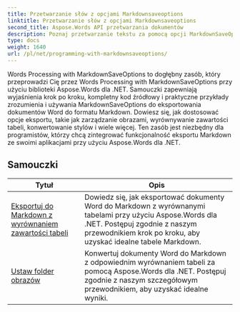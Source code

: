 ```yaml
---
title: Przetwarzanie słów z opcjami Markdownsaveoptions
linktitle: Przetwarzanie słów z opcjami Markdownsaveoptions
second_title: Aspose.Words API przetwarzania dokumentów
description: Poznaj przetwarzanie tekstu za pomocą opcji MarkdownSaveOptions w Aspose.Words dla platformy .NET. Szczegółowe samouczki z przykładowym kodem do zapisywania dokumentów Word w formacie Markdown.
type: docs
weight: 1640
url: /pl/net/programming-with-markdownsaveoptions/
---
```


Words Processing with MarkdownSaveOptions to dogłębny zasób, który przeprowadzi Cię przez Words Processing with MarkdownSaveOptions przy użyciu biblioteki Aspose.Words dla .NET. Samouczki zapewniają wyjaśnienia krok po kroku, kompletny kod źródłowy i praktyczne przykłady zrozumienia i używania MarkdownSaveOptions do eksportowania dokumentów Word do formatu Markdown. Dowiesz się, jak dostosować opcje eksportu, takie jak zarządzanie obrazami, wyrównywanie zawartości tabeli, konwertowanie stylów i wiele więcej. Ten zasób jest niezbędny dla programistów, którzy chcą zintegrować funkcjonalność eksportu Markdown ze swoimi aplikacjami przy użyciu Aspose.Words dla .NET.

 ## Samouczki
| Tytuł | Opis |
| --- | --- |
| [Eksportuj do Markdown z wyrównaniem zawartości tabeli](./export-into-markdown-with-table-content-alignment/) | Dowiedz się, jak eksportować dokumenty Word do Markdown z wyrównanymi tabelami przy użyciu Aspose.Words dla .NET. Postępuj zgodnie z naszym przewodnikiem krok po kroku, aby uzyskać idealne tabele Markdown. |
| [Ustaw folder obrazów](./set-images-folder/) | Konwertuj dokumenty Word do Markdown z odpowiednim wyrównaniem tabeli za pomocą Aspose.Words dla .NET. Postępuj zgodnie z naszym szczegółowym przewodnikiem, aby uzyskać idealne wyniki. |